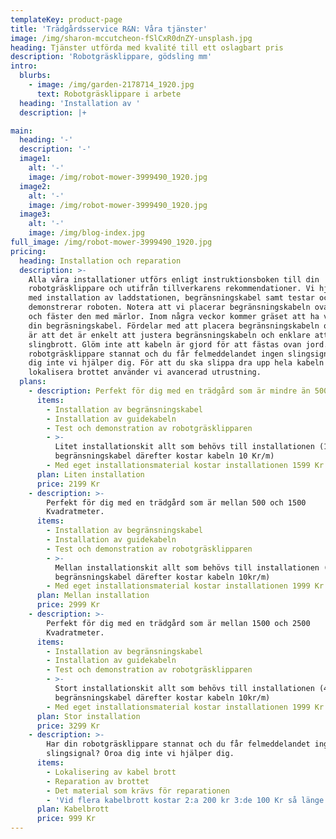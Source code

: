 ```yaml
---
templateKey: product-page
title: 'Trädgårdsservice R&N: Våra tjänster'
image: /img/sharon-mccutcheon-fSlCxR0dnZY-unsplash.jpg
heading: Tjänster utförda med kvalité till ett oslagbart pris
description: 'Robotgräsklippare, gödsling mm'
intro:
  blurbs:
    - image: /img/garden-2178714_1920.jpg
      text: Robotgräsklippare i arbete
  heading: 'Installation av '
  description: |+

main:
  heading: '-'
  description: '-'
  image1:
    alt: '-'
    image: /img/robot-mower-3999490_1920.jpg
  image2:
    alt: '-'
    image: /img/robot-mower-3999490_1920.jpg
  image3:
    alt: '-'
    image: /img/blog-index.jpg
full_image: /img/robot-mower-3999490_1920.jpg
pricing:
  heading: Installation och reparation
  description: >-
    Alla våra installationer utförs enligt instruktionsboken till din
    robotgräsklippare och utifrån tillverkarens rekommendationer. Vi hjälper dig
    med installation av laddstationen, begränsningskabel samt testar och
    demonstrerar roboten. Notera att vi placerar begränsningskabeln ovan jord
    och fäster den med märlor. Inom några veckor kommer gräset att ha växt över
    din begräsningskabel. Fördelar med att placera begränsningskabeln ovan jord
    är att det är enkelt att justera begränsningskabeln och enklare att upptäcka
    slingbrott. Glöm inte att kabeln är gjord för att fästas ovan jord.  Har din
    robotgräsklippare stannat och du får felmeddelandet ingen slingsignal? Oroa
    dig inte vi hjälper dig. För att du ska slippa dra upp hela kabeln för att
    lokalisera brottet använder vi avancerad utrustning. 
  plans:
    - description: Perfekt för dig med en trädgård som är mindre än 500 Kvadratmeter
      items:
        - Installation av begränsningskabel
        - Installation av guidekabeln
        - Test och demonstration av robotgräsklipparen
        - >-
          Litet installationskit allt som behövs till installationen (150 meter
          begränsningskabel därefter kostar kabeln 10 Kr/m)
        - Med eget installationsmaterial kostar installationen 1599 Kr
      plan: Liten installation
      price: 2199 Kr
    - description: >-
        Perfekt för dig med en trädgård som är mellan 500 och 1500
        Kvadratmeter. 
      items:
        - Installation av begränsningskabel
        - Installation av guidekabeln
        - Test och demonstration av robotgräsklipparen
        - >-
          Mellan installationskit allt som behövs till installationen (250 meter
          begränsningskabel därefter kostar kabeln 10kr/m)
        - Med eget installationsmaterial kostar installationen 1999 Kr
      plan: Mellan installation
      price: 2999 Kr
    - description: >-
        Perfekt för dig med en trädgård som är mellan 1500 och 2500
        Kvadratmeter. 
      items:
        - Installation av begränsningskabel
        - Installation av guidekabeln
        - Test och demonstration av robotgräsklipparen
        - >-
          Stort installationskit allt som behövs till installationen (400 meter
          begränsningskabel därefter kostar kabeln 10kr/m)
        - Med eget installationsmaterial kostar installationen 1999 Kr
      plan: Stor installation
      price: 3299 Kr
    - description: >-
        Har din robotgräsklippare stannat och du får felmeddelandet ingen
        slingsignal? Oroa dig inte vi hjälper dig. 
      items:
        - Lokalisering av kabel brott
        - Reparation av brottet
        - Det material som krävs för reparationen
        - 'Vid flera kabelbrott kostar 2:a 200 kr 3:de 100 Kr så länge ni vill'
      plan: Kabelbrott
      price: 999 Kr
---
```



